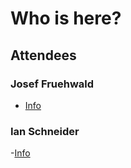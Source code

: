 # Who is here?

## Attendees

### Josef Fruehwald

- [Info](people/josef-fruehwald.md)

### Ian Schneider
-[Info](people/ian.md)
